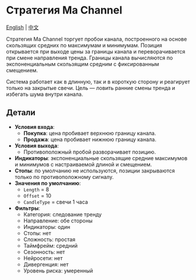 # Стратегия Ma Channel
[English](README.md) | [中文](README_cn.md)

Стратегия Ma Channel торгует пробои канала, построенного на основе скользящих
средних по максимумам и минимумам. Позиция открывается при выходе цены за границы
канала и переворачивается при смене направления тренда. Границы канала
вычисляются по экспоненциальным скользящим средним с фиксированным смещением.

Система работает как в длинную, так и в короткую сторону и реагирует только на
закрытые свечи. Цель — ловить ранние смены тренда и избегать шума внутри канала.

## Детали

- **Условия входа**:
  - **Покупка**: цена пробивает верхнюю границу канала.
  - **Продажа**: цена пробивает нижнюю границу канала.
- **Условия выхода**:
  - Противоположный пробой разворачивает позицию.
- **Индикаторы**: экспоненциальные скользящие средние максимумов и минимумов с
  настраиваемой длиной и смещением.
- **Стопы**: по умолчанию не используются, позиции закрываются только по
  противоположному сигналу.
- **Значения по умолчанию**:
  - `Length` = 8
  - `Offset` = 10
  - `CandleType` = свечи 1 часа
- **Фильтры**:
  - Категория: следование тренду
  - Направление: обе стороны
  - Индикаторы: один
  - Стопы: нет
  - Сложность: простая
  - Таймфрейм: средний
  - Сезонность: нет
  - Нейросети: нет
  - Дивергенция: нет
  - Уровень риска: умеренный
